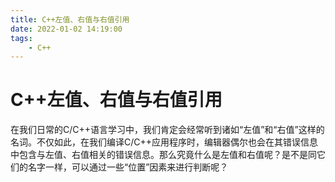 ```yaml
---
title: C++左值、右值与右值引用
date: 2022-01-02 14:19:00
tags:
    - C++
---
```


# C++左值、右值与右值引用
在我们日常的C/C++语言学习中，我们肯定会经常听到诸如“左值”和“右值”这样的名词。不仅如此，在我们编译C/C++应用程序时，编辑器偶尔也会在其错误信息中包含与左值、右值相关的错误信息。那么究竟什么是左值和右值呢？是不是同它们的名字一样，可以通过一些“位置”因素来进行判断呢？